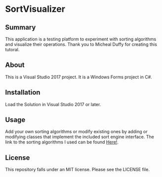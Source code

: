 # SortVisualizer

## Summary

This application is a testing platform to experiment with sorting algorithms and visualize their operations. Thank you to Micheal Duffy for creating this tutoral.

## About

This is a Visual Studio 2017 project. It is a Windows Forms project in C#.

## Installation

Load the Solution in Visual Studio 2017 or later.  

## Usage
Add your own sorting algorithms or modify existing ones by adding or modifying classes that implement the included sort engine interface. The link to the sorting algorithms I used can be found [Here!](https://github.com/DDixon0/algorithm_time).



## License

This repository falls under an MIT license.  Please see the LICENSE file.
